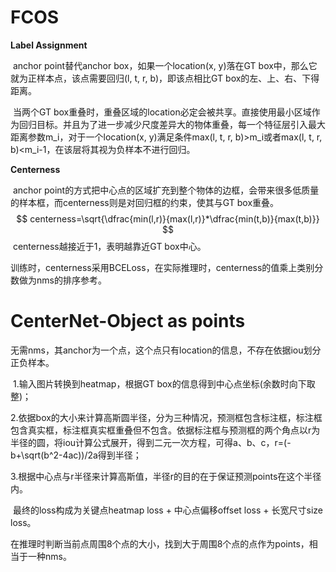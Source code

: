 # FCOS

**Label Assignment**

​		anchor point替代anchor box，如果一个location(x, y)落在GT box中，那么它就为正样本点，该点需要回归(l, t, r, b)，即该点相比GT box的左、上、右、下得距离。

​		当两个GT box重叠时，重叠区域的location必定会被共享。直接使用最小区域作为回归目标。并且为了进一步减少尺度差异大的物体重叠，每一个特征层引入最大距离参数m_i，对于一个location(x, y)满足条件max(l, t, r, b)>m_i或者max(l, t, r, b)<m_i-1，在该层将其视为负样本不进行回归。

**Centerness**

​		anchor point的方式把中心点的区域扩充到整个物体的边框，会带来很多低质量的样本框，而centerness则是对回归框的约束，使其与GT box重叠。
$$
centerness=\sqrt{\dfrac{min(l,r)}{max(l,r)}*\dfrac{min(t,b)}{max(t,b)}}
$$
​		centerness越接近于1，表明越靠近GT box中心。

​		训练时，centerness采用BCELoss，在实际推理时，centerness的值乘上类别分数做为nms的排序参考。

# CenterNet-Object as points

​		无需nms，其anchor为一个点，这个点只有location的信息，不存在依据iou划分正负样本。

​		1.输入图片转换到heatmap，根据GT box的信息得到中心点坐标(余数时向下取整)；

​		2.依据box的大小来计算高斯圆半径，分为三种情况，预测框包含标注框，标注框包含真实框，标注框真实框重叠但不包含。依据标注框与预测框的两个角点以r为半径的圆，将iou计算公式展开，得到二元一次方程，可得a、b、c，r=(-b+\sqrt(b^2-4ac))/2a得到半径；

​		3.根据中心点与r半径来计算高斯值，半径r的目的在于保证预测points在这个半径内。

​		最终的loss构成为关键点heatmap loss + 中心点偏移offset loss + 长宽尺寸size loss。

​		在推理时判断当前点周围8个点的大小，找到大于周围8个点的点作为points，相当于一种nms。